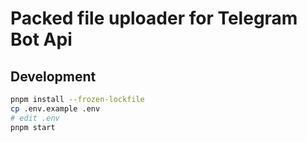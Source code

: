 # Packed file uploader for Telegram Bot Api



## Development

```bash
pnpm install --frozen-lockfile
cp .env.example .env 
# edit .env
pnpm start
```
